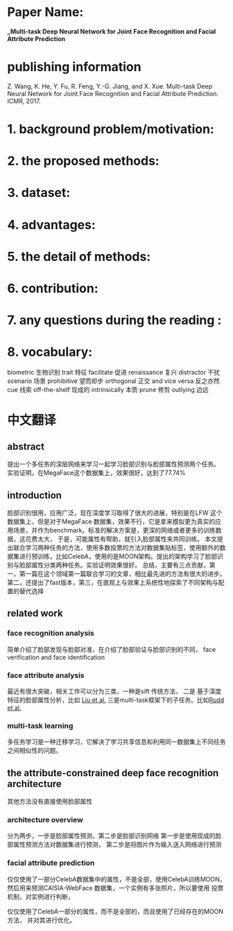 
# Paper Name:
**_Multi-task Deep Neural Network for Joint Face Recognition and Facial Attribute Prediction**

# publishing information
Z. Wang, K. He, Y. Fu, R. Feng, Y.-G. Jiang, and X. Xue.
Multi-task Deep Neural Network for Joint Face Recognition
and Facial Attribute Prediction. ICMR, 2017.
# 1. background problem/motivation:

# 2. the proposed methods:

# 3. dataset:

# 4. advantages:

# 5. the detail of methods:

# 6. contribution:

# 7. any questions during the reading :

# 8. vocabulary:
biometric 生物识别
trait 特征
facilitate 促进
renaissance 复兴
distractor 干扰
scenario 场景
prohibitive 望而却步
orthogonal 正交
and vice versa 反之亦然
cue 线索
off-the-shelf 现成的
intrinsically 本质
prune 修剪
outlying 边远

# 中文翻译
## abstract
提出一个多任务的深层网络来学习一起学习脸部识别与脸部属性预测两个任务。
实验证明，在MegaFace这个数据集上，效果很好，达到了77.74%

## introduction
脸部识别很用，应用广泛，现在深度学习取得了很大的进展，特别是在LFW 这个数据集上，但是对于MegaFace 数据集，效果不行，它是拿来模拟更为真实的应用场景，并作为benchmark，标准的解决方案是，更深的网络或者更多的训练数据，这花费太大， 于是，可能属性有帮助，就引入脸部属性来共同训练。
本文提出联合学习两种任务的方法，使用多数投票的方法对数据集贴标签，使用额外的数据集进行预训练，比如CelebA，使用的是MOON架构。提出的架构学习了脸部识别与脸部属性分类两种任务。实验证明效果很好。
总结，主要有三点贡献，第一，第一篇在这个领域第一篇联合学习的文章，相比最先进的方法有很大的进步。
第二，还提出了fast版本，第三，在直观上与效果上系统性地探索了不同架构与配置的替代选择

## related work
### face recognition analysis
简单介绍了脸部发现与脸部对准，在介绍了脸部验证与脸部识别的不同，
face verification and face identification

### face attribute analysis
最近有很大突破，相关工作可以分为三类，一种是sift 传统方法， 二是 基于深度特征的脸部属性分析，比如 [Liu et al.](Deep-Learning-Face-Attributes-in-Wild.md)
三是multi-task框架下的子任务。比如[Rudd et al.](MOON.md)

### multi-task learning
多任务学习是一种迁移学习，它解决了学习共享信息和利用同一数据集上不同任务之间相似性的问题。

## the attribute-constrained deep face recognition architecture
其他方法没有直接使用脸部属性

### architecture overview
分为两步，一步是脸部属性预测，第二步是脸部识别网络
第一步是使用现成的脸部属性预测方法对数据集进行预测，
第二步是将图片作为输入送入网络进行预测

### facial attribute prediction
仅仅使用了一部分CelebA数据集中的属性，不是全部，使用CelebA训练MOON，然后用来预测CAISIA-WebFace 数据集，一个实例有多张照片，所以要使用 投票机制，对实例进行判断，

仅仅使用了CelebA一部分的属性，而不是全部的，而且使用了已经存在的MOON方法， 并对其进行优化。
